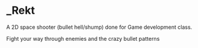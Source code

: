 # _Rekt

A 2D space shooter (bullet hell/shump) done for Game development class.

Fight your way through enemies and the crazy bullet patterns
